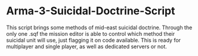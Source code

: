 # Arma-3-Suicidal-Doctrine-Script
This script brings some methods of mid-east suicidal doctrine. Through the only one .sqf the mission editor is able to control which method their suicidal unit will use, just flagging it on code available. This is ready for multiplayer and single player, as well as dedicated servers or not.
